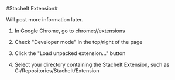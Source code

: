 #StacheIt Extension#

Will post more information later.

1. In Google Chrome, go to chrome://extensions

2. Check "Developer mode" in the top/right of the page

3. Click the "Load unpacked extension..." button

4. Select your directory containing the StacheIt Extension, such as
    C:/Repositories/StacheIt/Extension